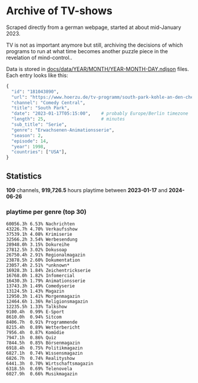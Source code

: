 # Archive of TV-shows

Scraped directly from a german webpage, started at about mid-January 2023.

TV is not as important anymore but still, archiving the decisions of which programs to run at what time
becomes another puzzle piece in the revelation of mind-control.. 

Data is stored in [docs/data/YEAR/MONTH/YEAR-MONTH-DAY.ndjson](docs/data/) files. 
Each entry looks like this:

```python
{
  "id": "181043890", 
  "url": "https://www.hoerzu.de/tv-programm/south-park-kohle-an-den-chefkoch/bid_181043890/", 
  "channel": "Comedy Central", 
  "title": "South Park", 
  "date": "2023-01-17T05:15:00",    # probably Europe/Berlin timezone 
  "length": 25,                     # minutes 
  "sub_title": "Serie", 
  "genre": "Erwachsenen-Animationsserie", 
  "season": 2, 
  "episode": 14, 
  "year": 1998, 
  "countries": ["USA"],
}
```

## Statistics

**109** channels, **919,726.5** hours playtime between **2023-01-17** and **2024-06-26**


### playtime per genre (top 30)

    60056.3h 6.53% Nachrichten
    43226.7h 4.70% Verkaufsshow
    37539.1h 4.08% Krimiserie
    32566.2h 3.54% Werbesendung
    28948.0h 3.15% Dokureihe
    27812.5h 3.02% Dokusoap
    26750.4h 2.91% Regionalmagazin
    23878.5h 2.60% Dokumentation
    23057.4h 2.51% *unknown*
    16928.3h 1.84% Zeichentrickserie
    16768.0h 1.82% Infomercial
    16430.3h 1.79% Animationsserie
    13743.3h 1.49% Comedyserie
    13124.5h 1.43% Magazin
    12950.3h 1.41% Morgenmagazin
    12464.6h 1.36% Religionsmagazin
    12235.5h 1.33% Talkshow
    9100.4h  0.99% E-Sport
    8610.0h  0.94% Sitcom
    8406.7h  0.91% Programmende
    8215.4h  0.89% Wetterbericht
    7956.4h  0.87% Komödie
    7947.1h  0.86% Quiz
    7844.5h  0.85% Börsenmagazin
    6918.4h  0.75% Politikmagazin
    6827.1h  0.74% Wissensmagazin
    6826.7h  0.74% Realityshow
    6441.3h  0.70% Wirtschaftsmagazin
    6318.5h  0.69% Telenovela
    6027.9h  0.66% Musikmagazin
